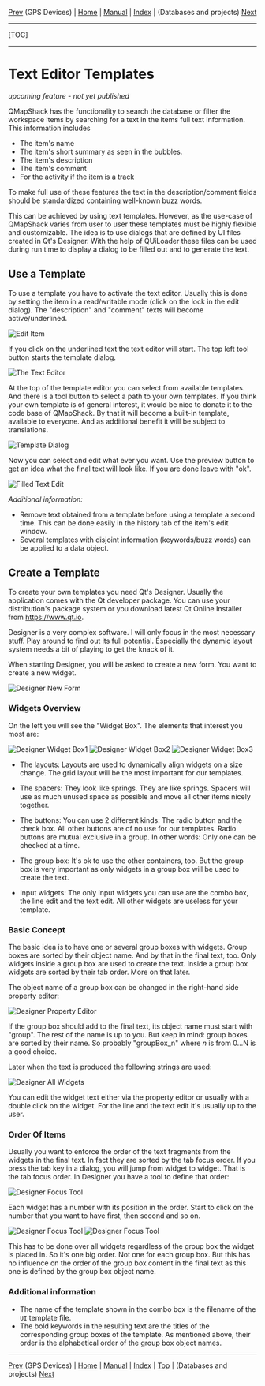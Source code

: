 [Prev](DocGisDevices) (GPS Devices) | [Home](Home) | [Manual](DocMain) | [Index](AxAdvIndex) | (Databases and projects) [Next](AdvProjects)
- - -
[TOC]
- - -

# Text Editor Templates

*upcoming feature - not yet published*

QMapShack has the functionality to search the database or filter the workspace items by searching for a text in the items full text information. This information includes

* The item's name
* The item's short summary as seen in the bubbles.
* The item's description
* The item's comment
* For the activity if the item is a track

To make full use of these features the text in the description/comment fields should be standardized containing well-known buzz words.

This can be achieved by using text templates. However, as the use-case of QMapShack varies from user to user these templates must be 
highly flexible and customizable. The idea is to use dialogs that are defined by UI files created in Qt's Designer. With the help of QUiLoader 
these files can be used during run time to display a dialog to be filled out and to generate the text.

## Use a Template

To use a template you have to activate the text editor. Usually this is done by setting the item in a read/writable mode (click on the lock in the edit 
dialog). The "description" and "comment" texts will become active/underlined.

![Edit Item](images/DocGisTemplates/EditItem.png "Edit Item")

If you click on the underlined text the text editor will start. The top left tool button starts the template dialog.

![The Text Editor](images/DocGisTemplates/TextEdit.png "The Text Editor")

At the top of the template editor you can select from available templates. And there is a tool button to select a path to your own templates. 
If you think your own template is of general interest, it would be nice to donate it to the code base of QMapShack. By that it will become a 
built-in template, available to everyone. And as additional benefit it will be subject to translations. 

![Template Dialog](images/DocGisTemplates/TemplateDialog.png "Template Dialog")

Now you can select and edit what ever you want. Use the preview button to get an idea what the final text will look like. If you are done leave with "ok".

![Filled Text Edit](images/DocGisTemplates/TextEditFilled.png "Filled Text Edit")

*Additional information:*

* Remove text obtained from a template before using a template a second time. This can be done easily in the history tab of the item's edit window.
* Several templates with disjoint information (keywords/buzz words) can be applied to a data object.

## Create a Template

To create your own templates you need Qt's Designer. Usually the application comes with the Qt developer package. 
You can use your distribution's package system or you download latest Qt Online Installer from https://www.qt.io.

Designer is a very complex software. I will only focus in the most necessary stuff. Play around to find out its full potential. 
Especially the dynamic layout system needs a bit of playing to get the knack of it. 

When starting Designer, you will be asked to create a new form. You want to create a new widget.

![Designer New Form](images/DocGisTemplates/DesignerNewForm.png "Designer New Form")

### Widgets Overview
On the left you will see the "Widget Box". The elements that interest you most are:

![Designer Widget Box1](images/DocGisTemplates/DesignerWidgetBox1.png "Designer Widget Box1") 
![Designer Widget Box2](images/DocGisTemplates/DesignerWidgetBox2.png "Designer Widget Box2") 
![Designer Widget Box3](images/DocGisTemplates/DesignerWidgetBox3.png "Designer Widget Box3")

- The layouts:
  Layouts are used to dynamically align widgets on a size change. The grid layout will be the most important for our templates.
  
- The spacers:
  They look like springs. They are like springs. Spacers will use as much unused space as possible and move all other items nicely together.
  
- The buttons:
  You can use 2 different kinds: The radio button and the check box. All other buttons are of no use for our templates. 
  Radio buttons are mutual exclusive in a group. In other words: Only one can be checked at a time.
  
- The group box:
  It's ok to use the other containers, too. But the group box is very important as only widgets in a group box will be used to create the text.
  
- Input widgets:
  The only input widgets you can use are the combo box, the line edit and the text edit. All other widgets are useless for your template.

### Basic Concept

The basic idea is to have one or several group boxes with widgets. Group boxes are sorted by their object name. And by that in the final text, too. 
Only widgets inside a group box are used to create the text. Inside a group box widgets are sorted by their tab order. More on that later.
 
The object name of a group box can be changed in the right-hand side property editor:

![Designer Property Editor](images/DocGisTemplates/DesignerPropertyEditor.png "Designer Property Editor") 

If the group box should add to the final text, its object name must start with "group". The rest of the name is up to you. 
But keep in mind: group boxes are sorted by their name. So probably "groupBox_n" where *n* is from 0...N is a good choice.

Later when the text is produced the following strings are used:

![Designer All Widgets](images/DocGisTemplates/DesignerAllWidgets.png "Designer All Widgets") 


You can edit the widget text either via the property editor or usually with a double click on the widget. For the line and the text edit it's usually up to the user.

### Order Of Items

Usually you want to enforce the order of the text fragments from the widgets in the final text. In fact they are sorted by the tab focus order. 
If you press the tab key in a dialog, you will jump from widget to widget. That is the tab focus order. In Designer you have a tool to define that order:

![Designer Focus Tool](images/DocGisTemplates/DesignerFocusTool.png "Designer Focus Tool")

Each widget has a number with its position in the order. Start to click on the number that you want to have first, then second and so on.

![Designer Focus Tool](images/DocGisTemplates/DesignerFocusTool1.png "Designer Focus Tool") 
![Designer Focus Tool](images/DocGisTemplates/DesignerFocusTool2.png "Designer Focus Tool") 

This has to be done over all widgets regardless of the group box the widget is placed in. So it's one big order. 
Not one for each group box. But this has no influence on the order of the group box content in the final text as this one is defined by the group box object name.

### Additional information

* The name of the template shown in the combo box is the filename of the `UI` template file.
* The bold keywords in the resulting text are the titles of the corresponding group boxes of the template. As mentioned above, their order is the alphabetical order of the group box object names.
   

- - -
[Prev](DocGisDevices) (GPS Devices) | [Home](Home) | [Manual](DocMain) | [Index](AxAdvIndex) | [Top](#) | (Databases and projects) [Next](AdvProjects)